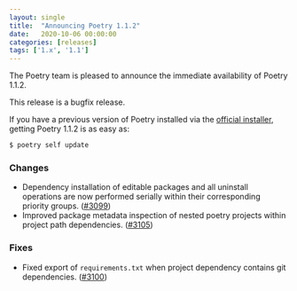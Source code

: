 ```yaml
---
layout: single
title:  "Announcing Poetry 1.1.2"
date:   2020-10-06 00:00:00
categories: [releases]
tags: ['1.x', '1.1']
---
```


The Poetry team is pleased to announce the immediate availability of Poetry 1.1.2.

<!--more-->

This release is a bugfix release.

If you have a previous version of Poetry installed via the [official installer](/docs/#installation),
getting Poetry 1.1.2 is as easy as:

```bash
$ poetry self update
```

### Changes

- Dependency installation of editable packages and all uninstall operations are now performed serially within their corresponding priority groups. ([#3099](https://github.com/python-poetry/poetry/pull/3099))
- Improved package metadata inspection of nested poetry projects within project path dependencies. ([#3105](https://github.com/python-poetry/poetry/pull/3105))

### Fixes

- Fixed export of `requirements.txt` when project dependency contains git dependencies. ([#3100](https://github.com/python-poetry/poetry/pull/3100))
